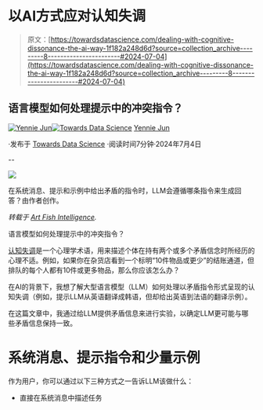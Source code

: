 # 以AI方式应对认知失调

> 原文：[https://towardsdatascience.com/dealing-with-cognitive-dissonance-the-ai-way-1f182a248d6d?source=collection_archive---------8-----------------------#2024-07-04](https://towardsdatascience.com/dealing-with-cognitive-dissonance-the-ai-way-1f182a248d6d?source=collection_archive---------8-----------------------#2024-07-04)

## 语言模型如何处理提示中的冲突指令？

[](https://medium.com/@artfish?source=post_page---byline--1f182a248d6d--------------------------------)[![Yennie Jun](../Images/b635e965f21c3d55833269e12e861322.png)](https://medium.com/@artfish?source=post_page---byline--1f182a248d6d--------------------------------)[](https://towardsdatascience.com/?source=post_page---byline--1f182a248d6d--------------------------------)[![Towards Data Science](../Images/a6ff2676ffcc0c7aad8aaf1d79379785.png)](https://towardsdatascience.com/?source=post_page---byline--1f182a248d6d--------------------------------) [Yennie Jun](https://medium.com/@artfish?source=post_page---byline--1f182a248d6d--------------------------------)

·发布于 [Towards Data Science](https://towardsdatascience.com/?source=post_page---byline--1f182a248d6d--------------------------------) ·阅读时间7分钟·2024年7月4日

--

![](../Images/e1ca5f7c001c7c547024d3657e166b64.png)

在系统消息、提示和示例中给出矛盾的指令时，LLM会遵循哪条指令来生成回答？由作者创作。

*转载于* [*Art Fish Intelligence*](https://www.artfish.ai/p/dealing-with-cognitive-dissonance)*.*

语言模型如何处理提示中的冲突指令？

[认知失调](https://en.wikipedia.org/wiki/Cognitive_dissonance)是一个心理学术语，用来描述个体在持有两个或多个矛盾信念时所经历的心理不适。例如，如果你在杂货店看到一个标明“10件物品或更少”的结账通道，但排队的每个人都有10件或更多物品，那么你应该怎么办？

在AI的背景下，我想了解大型语言模型（LLM）如何处理以矛盾指令形式呈现的认知失调（例如，提示LLM从英语翻译成韩语，但却给出英语到法语的翻译示例）。

在这篇文章中，我通过给LLM提供矛盾信息来进行实验，以确定LLM更可能与哪些矛盾信息保持一致。

# 系统消息、提示指令和少量示例

作为用户，你可以通过以下三种方式之一告诉LLM该做什么：

+   直接在系统消息中描述任务
